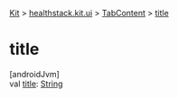 
[Kit](../../../kit.html) > [healthstack.kit.ui](../index.html) > [TabContent](index.html) > [title](title.html)



# title



[androidJvm]\
val [title](title.html): [String](https://kotlinlang.org/api/latest/jvm/stdlib/kotlin/-string/index.html)




